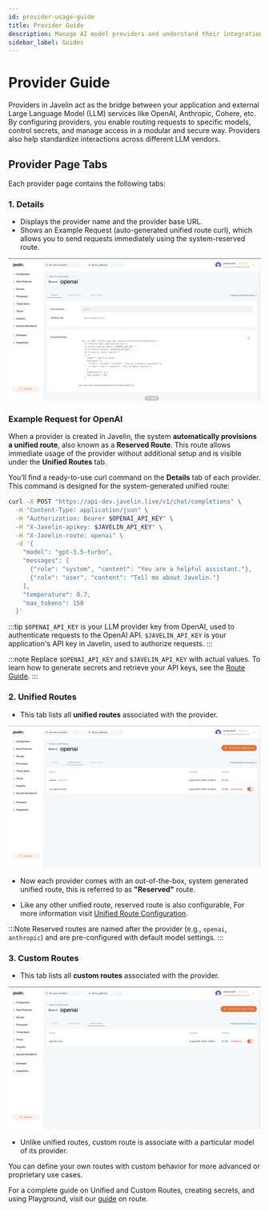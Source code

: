 ```yaml
---
id: provider-usage-guide
title: Provider Guide
description: Manage AI model providers and understand their integration in Javelin.
sidebar_label: Guides
---
```


# Provider Guide

Providers in Javelin act as the bridge between your application and external Large Language Model (LLM) services like OpenAI, Anthropic, Cohere, etc. By configuring providers, you enable routing requests to specific models, control secrets, and manage access in a modular and secure way. Providers also help standardize interactions across different LLM vendors.

## Provider Page Tabs

Each provider page contains the following tabs:

### 1. **Details**
- Displays the provider name and the provider base URL.
- Shows an Example Request (auto-generated unified route curl), which allows you to send requests immediately using the system-reserved route.

![Provider Page](/img/provider/providerPage.png)

### Example Request for OpenAI

When a provider is created in Javelin, the system **automatically provisions a unified route**, also known as a **Reserved Route**. This route allows immediate usage of the provider without additional setup and is visible under the **Unified Routes** tab.

You’ll find a ready-to-use curl command on the **Details** tab of each provider. This command is designed for the system-generated unified route:

```bash
curl -X POST "https://api-dev.javelin.live/v1/chat/completions" \
  -H "Content-Type: application/json" \
  -H "Authorization: Bearer $OPENAI_API_KEY" \
  -H "X-Javelin-apikey: $JAVELIN_API_KEY" \
  -H "X-Javelin-route: openai" \
  -d '{
    "model": "gpt-3.5-turbo",
    "messages": [
      {"role": "system", "content": "You are a helpful assistant."},
      {"role": "user", "content": "Tell me about Javelin."}
    ],
    "temperature": 0.7,
    "max_tokens": 150
  }'
```

:::tip
`$OPENAI_API_KEY` is your LLM provider key from OpenAI, used to authenticate requests to the OpenAI API.
`$JAVELIN_API_KEY` is your application's API key in Javelin, used to authorize requests.
:::

:::note
Replace `$OPENAI_API_KEY` and `$JAVELIN_API_KEY` with actual values. To learn how to generate secrets and retrieve your API keys, see the [Route Guide](./route-usage-guide).
:::

### 2. **Unified Routes**

- This tab lists all **unified routes** associated with the provider.

![Unified Route List](/img/provider/unifiedRouteList.png)

- Now each provider comes with an out-of-the-box, system generated unified route, this is referred to as **"Reserved"** route.

- Like any other unified route, reserved route is also configurable, For more information visit [Unified Route Configuration](./route-configuration#unified-route).

:::Note
Reserved routes are named after the provider (e.g., `openai`, `anthropic`) and are pre-configured with default model settings.
:::

### 3. **Custom Routes**

- This tab lists all **custom routes** associated with the provider.

![Custom Route List](/img/provider/customRouteList.png)

- Unlike unified routes, custom route is associate with a particular model of its provider.

You can define your own routes with custom behavior for more advanced or proprietary use cases.

For a complete guide on Unified and Custom Routes, creating secrets, and using Playground, visit our [guide](./route-usage-guide) on route.